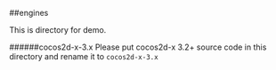 ##engines


This is directory for demo.

######cocos2d-x-3.x
Please put cocos2d-x 3.2+ source code in this directory and rename it to `cocos2d-x-3.x`
